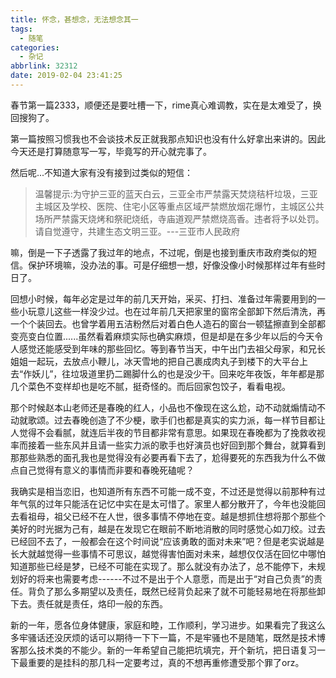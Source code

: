```yaml
---
title: 怀念，甚想念，无法想念其一
tags:
  - 随笔
categories:
  - 杂记
abbrlink: 32312
date: 2019-02-04 23:41:25
---
```


春节第一篇2333，顺便还是要吐槽一下，rime真心难调教，实在是太难受了，换回搜狗了。

<!--more-->

第一篇按照习惯我也不会谈技术反正就我那点知识也没有什么好拿出来讲的。因此今天还是打算随意写一写，毕竟写的开心就完事了。

然后呢...不知道大家有没有接到过类似的短信：

> 温馨提示:为守护三亚的蓝天白云，三亚全市严禁露天焚烧秸杆垃圾，三亚主城区及学校、医院、住宅小区等重点区域严禁燃放烟花爆竹，主城区公共场所严禁露天烧烤和祭祀烧纸，寺庙道观严禁燃烧高香。违者将予以处罚。请自觉遵守，共建生态文明三亚。---三亚市人民政府

嘛，倒是一下子透露了我过年的地点，不过呢，倒是也接到重庆市政府类似的短信。保护环境嘛，没办法的事。可是仔细想一想，好像没像小时候那样过年有些时日了。

回想小时候，每年必定是过年的前几天开始，采买、打扫、准备过年需要用到的一些小玩意儿这些一样没少过。也在过年前几天把家里的窗帘全部卸下然后清洗，再一个个装回去。也曾学着用五洁粉然后对着白色人造石的窗台一顿猛擦直到全部都变亮变白位置......虽然看着麻烦实际也确实麻烦，但是却是在多少年以后的今天令人感觉还能感受到年味的那些回忆。等到春节当天，中午出门去祖父母家，和兄长姐姐一起玩，去放点小鞭儿，冰天雪地的把自己裹成肉丸子到楼下的大平台上去“作妖儿”，往垃圾道里扔二踢脚什么的也是没少干。回来吃年夜饭，年年都是那几个菜色不变样却也是吃不腻，挺奇怪的。而后回家包饺子，看看电视。

那个时候赵本山老师还是春晚的红人，小品也不像现在这么尬，动不动就煽情动不动就歌颂。过去春晚创造了不少梗，歌手们也都是真实的实力派，每一样节目都让人觉得不会看腻，就连后半夜的节目都非常有意思。如果现在春晚都为了挽救收视率而接着一些东风并且请一些实力派的歌手也好演员也好回到那个舞台，就算看到那那些熟悉的面孔我也是觉得没有必要再看下去了，尬得要死的东西我为什么不做点自己觉得有意义的事情而非要和春晚死磕呢？

我确实是相当恋旧，也知道所有东西不可能一成不变，不过还是觉得以前那种有过年气氛的过年只能活在记忆中实在是太可惜了。家里人都分散开了，今年也没能回去看祖母，祖父已经不在人世，很多事情不停地在变。越是想抓住想将那个那些个美好的时光据为己有，越是在发现它在眼前不断地消散的同时感觉心如刀绞。过去已经回不去了，一般都会在这个时间说“应该勇敢的面对未来”吧？但是老实说越是长大就越觉得一些事情不可思议，越觉得害怕面对未来，越想仅仅活在回忆中哪怕知道那些已经是梦，已经不可能在实现了。那么就没有办法了，总不能停下，未规划好的将来也需要考虑------不过不是出于个人意愿，而是出于“对自己负责”的责任。背负了那么多期望以及责任，既然已经背负起来了就不可能轻易地在将那些卸下去。责任就是责任，烙印一般的东西。

新的一年，愿各位身体健康，家庭和睦，工作顺利，学习进步。如果看完了我这么多牢骚话还没厌烦的话可以期待一下下一篇，不是牢骚也不是随笔，既然是技术博客那么技术类的不能少。新的一年希望自己能把坑填完，开个新坑，把日语复习一下最重要的是挂科的那几科一定要考过，真的不想再重修遭受那个罪了orz。